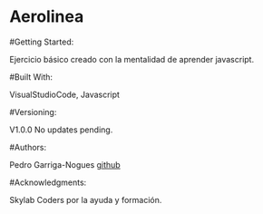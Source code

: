 
Aerolinea
===
#Getting Started:

Ejercicio básico creado con la mentalidad de aprender javascript.

#Built With:

VisualStudioCode,
Javascript

#Versioning:

V1.0.0 No updates pending.

#Authors:

Pedro Garriga-Nogues
[github](https://github.com/PedroGarrigaNogues)

#Acknowledgments:

Skylab Coders por la ayuda y formación.